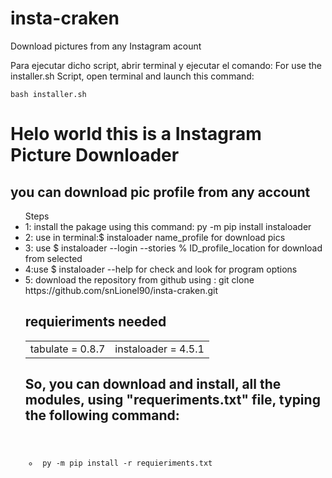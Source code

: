 # insta-craken
Download pictures from any Instagram acount 

Para ejecutar dicho script, abrir terminal y ejecutar el comando:
For use the installer.sh Script, open terminal and launch this command:

<pre><code>bash installer.sh</code></pre>

<h1>Helo world this is a Instagram Picture Downloader</h1>
<p><h2>you can download pic profile from any account</h2></p>
<ul>Steps
  <li>1: install the pakage using this command: py -m pip install instaloader</li>
  <lI>2: use in terminal:$ instaloader name_profile for download pics</li>
  <li>3: use $ instaloader --login --stories % ID_profile_location for download from selected</li>
  <li>4:use $ instaloader --help for check and look for program options</li>
  <li>5: download the repository from github using : git clone https://github.com/snLionel90/insta-craken.git</li>
<h2>requieriments needed</h2>
<table>
  <tr>
    <td>tabulate = 0.8.7</td>
    <td>instaloader = 4.5.1</td>
  </tr>
</table>
<h2> So, you can download and install, all the modules, using "requeriments.txt" file, typing the following command:</h2> 
<pre><code><ul>
  <li> py -m pip install -r requieriments.txt</li>
</ul></code></pre>

